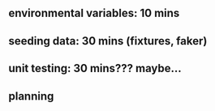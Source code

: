 ## environmental variables: 10 mins

## seeding data: 30 mins (fixtures, faker)

## unit testing: 30 mins??? maybe...

## planning